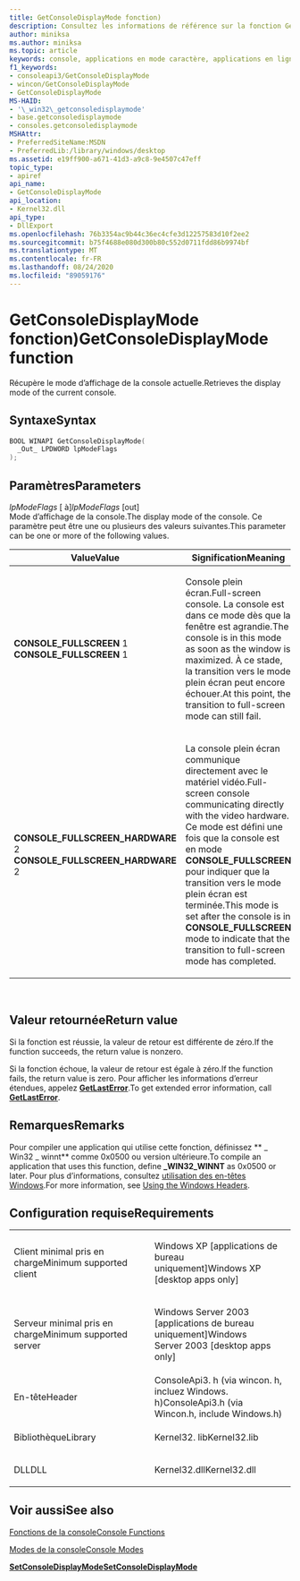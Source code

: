 ```yaml
---
title: GetConsoleDisplayMode fonction)
description: Consultez les informations de référence sur la fonction GetConsoleDisplayMode, qui récupère le mode d’affichage de la console actuelle.
author: miniksa
ms.author: miniksa
ms.topic: article
keywords: console, applications en mode caractère, applications en ligne de commande, applications Terminal Server, API de console
f1_keywords:
- consoleapi3/GetConsoleDisplayMode
- wincon/GetConsoleDisplayMode
- GetConsoleDisplayMode
MS-HAID:
- '\_win32\_getconsoledisplaymode'
- base.getconsoledisplaymode
- consoles.getconsoledisplaymode
MSHAttr:
- PreferredSiteName:MSDN
- PreferredLib:/library/windows/desktop
ms.assetid: e19ff900-a671-41d3-a9c8-9e4507c47eff
topic_type:
- apiref
api_name:
- GetConsoleDisplayMode
api_location:
- Kernel32.dll
api_type:
- DllExport
ms.openlocfilehash: 76b3354ac9b44c36ec4cfe3d12257583d10f2ee2
ms.sourcegitcommit: b75f4688e080d300b80c552d0711fdd86b9974bf
ms.translationtype: MT
ms.contentlocale: fr-FR
ms.lasthandoff: 08/24/2020
ms.locfileid: "89059176"
---
```

# <a name="getconsoledisplaymode-function"></a><span data-ttu-id="3e223-104">GetConsoleDisplayMode fonction)</span><span class="sxs-lookup"><span data-stu-id="3e223-104">GetConsoleDisplayMode function</span></span>


<span data-ttu-id="3e223-105">Récupère le mode d’affichage de la console actuelle.</span><span class="sxs-lookup"><span data-stu-id="3e223-105">Retrieves the display mode of the current console.</span></span>

<a name="syntax"></a><span data-ttu-id="3e223-106">Syntaxe</span><span class="sxs-lookup"><span data-stu-id="3e223-106">Syntax</span></span>
------

```C
BOOL WINAPI GetConsoleDisplayMode(
  _Out_ LPDWORD lpModeFlags
);
```

<a name="parameters"></a><span data-ttu-id="3e223-107">Paramètres</span><span class="sxs-lookup"><span data-stu-id="3e223-107">Parameters</span></span>
----------

<span data-ttu-id="3e223-108">*lpModeFlags* \[ à\]</span><span class="sxs-lookup"><span data-stu-id="3e223-108">*lpModeFlags* \[out\]</span></span>  
<span data-ttu-id="3e223-109">Mode d’affichage de la console.</span><span class="sxs-lookup"><span data-stu-id="3e223-109">The display mode of the console.</span></span> <span data-ttu-id="3e223-110">Ce paramètre peut être une ou plusieurs des valeurs suivantes.</span><span class="sxs-lookup"><span data-stu-id="3e223-110">This parameter can be one or more of the following values.</span></span>

<table>
<colgroup>
<col width="50%" />
<col width="50%" />
</colgroup>
<thead>
<tr class="header">
<th><span data-ttu-id="3e223-111">Value</span><span class="sxs-lookup"><span data-stu-id="3e223-111">Value</span></span></th>
<th><span data-ttu-id="3e223-112">Signification</span><span class="sxs-lookup"><span data-stu-id="3e223-112">Meaning</span></span></th>
</tr>
</thead>
<tbody>
<tr class="odd">
<td><span data-ttu-id="3e223-113"><span id="CONSOLE_FULLSCREEN"></span><span id="console_fullscreen"></span>
<strong>CONSOLE_FULLSCREEN</strong> 1</span><span class="sxs-lookup"><span data-stu-id="3e223-113"><span id="CONSOLE_FULLSCREEN"></span><span id="console_fullscreen"></span>
<strong>CONSOLE_FULLSCREEN</strong> 1</span></span></td>
<td><p><span data-ttu-id="3e223-114">Console plein écran.</span><span class="sxs-lookup"><span data-stu-id="3e223-114">Full-screen console.</span></span> <span data-ttu-id="3e223-115">La console est dans ce mode dès que la fenêtre est agrandie.</span><span class="sxs-lookup"><span data-stu-id="3e223-115">The console is in this mode as soon as the window is maximized.</span></span> <span data-ttu-id="3e223-116">À ce stade, la transition vers le mode plein écran peut encore échouer.</span><span class="sxs-lookup"><span data-stu-id="3e223-116">At this point, the transition to full-screen mode can still fail.</span></span></p></td>
</tr>
<tr class="even">
<td><span data-ttu-id="3e223-117"><span id="CONSOLE_FULLSCREEN_HARDWARE"></span><span id="console_fullscreen_hardware"></span>
<strong>CONSOLE_FULLSCREEN_HARDWARE</strong> 2</span><span class="sxs-lookup"><span data-stu-id="3e223-117"><span id="CONSOLE_FULLSCREEN_HARDWARE"></span><span id="console_fullscreen_hardware"></span>
<strong>CONSOLE_FULLSCREEN_HARDWARE</strong> 2</span></span></td>
<td><p><span data-ttu-id="3e223-118">La console plein écran communique directement avec le matériel vidéo.</span><span class="sxs-lookup"><span data-stu-id="3e223-118">Full-screen console communicating directly with the video hardware.</span></span> <span data-ttu-id="3e223-119">Ce mode est défini une fois que la console est en mode <strong>CONSOLE_FULLSCREEN</strong> pour indiquer que la transition vers le mode plein écran est terminée.</span><span class="sxs-lookup"><span data-stu-id="3e223-119">This mode is set after the console is in <strong>CONSOLE_FULLSCREEN</strong> mode to indicate that the transition to full-screen mode has completed.</span></span></p></td>
</tr>
</tbody>
</table>

 

<a name="return-value"></a><span data-ttu-id="3e223-120">Valeur retournée</span><span class="sxs-lookup"><span data-stu-id="3e223-120">Return value</span></span>
------------

<span data-ttu-id="3e223-121">Si la fonction est réussie, la valeur de retour est différente de zéro.</span><span class="sxs-lookup"><span data-stu-id="3e223-121">If the function succeeds, the return value is nonzero.</span></span>

<span data-ttu-id="3e223-122">Si la fonction échoue, la valeur de retour est égale à zéro.</span><span class="sxs-lookup"><span data-stu-id="3e223-122">If the function fails, the return value is zero.</span></span> <span data-ttu-id="3e223-123">Pour afficher les informations d’erreur étendues, appelez [**GetLastError**](https://msdn.microsoft.com/library/windows/desktop/ms679360).</span><span class="sxs-lookup"><span data-stu-id="3e223-123">To get extended error information, call [**GetLastError**](https://msdn.microsoft.com/library/windows/desktop/ms679360).</span></span>

<a name="remarks"></a><span data-ttu-id="3e223-124">Remarques</span><span class="sxs-lookup"><span data-stu-id="3e223-124">Remarks</span></span>
-------

<span data-ttu-id="3e223-125">Pour compiler une application qui utilise cette fonction, définissez \*\* \_ Win32 \_ winnt\*\* comme 0x0500 ou version ultérieure.</span><span class="sxs-lookup"><span data-stu-id="3e223-125">To compile an application that uses this function, define **\_WIN32\_WINNT** as 0x0500 or later.</span></span> <span data-ttu-id="3e223-126">Pour plus d’informations, consultez [utilisation des en-têtes Windows](https://msdn.microsoft.com/library/windows/desktop/aa383745).</span><span class="sxs-lookup"><span data-stu-id="3e223-126">For more information, see [Using the Windows Headers](https://msdn.microsoft.com/library/windows/desktop/aa383745).</span></span>

<a name="requirements"></a><span data-ttu-id="3e223-127">Configuration requise</span><span class="sxs-lookup"><span data-stu-id="3e223-127">Requirements</span></span>
------------

<table>
<colgroup>
<col width="50%" />
<col width="50%" />
</colgroup>
<tbody>
<tr class="odd">
<td><p><span data-ttu-id="3e223-128">Client minimal pris en charge</span><span class="sxs-lookup"><span data-stu-id="3e223-128">Minimum supported client</span></span></p></td>
<td><p><span data-ttu-id="3e223-129">Windows XP [applications de bureau uniquement]</span><span class="sxs-lookup"><span data-stu-id="3e223-129">Windows XP [desktop apps only]</span></span></p></td>
</tr>
<tr class="even">
<td><p><span data-ttu-id="3e223-130">Serveur minimal pris en charge</span><span class="sxs-lookup"><span data-stu-id="3e223-130">Minimum supported server</span></span></p></td>
<td><p><span data-ttu-id="3e223-131">Windows Server 2003 [applications de bureau uniquement]</span><span class="sxs-lookup"><span data-stu-id="3e223-131">Windows Server 2003 [desktop apps only]</span></span></p></td>
</tr>
<tr class="odd">
<td><p><span data-ttu-id="3e223-132">En-tête</span><span class="sxs-lookup"><span data-stu-id="3e223-132">Header</span></span></p></td>
<td><span data-ttu-id="3e223-133">ConsoleApi3. h (via wincon. h, incluez Windows. h)</span><span class="sxs-lookup"><span data-stu-id="3e223-133">ConsoleApi3.h (via Wincon.h, include Windows.h)</span></span></td>
</tr>
<tr class="even">
<td><p><span data-ttu-id="3e223-134">Bibliothèque</span><span class="sxs-lookup"><span data-stu-id="3e223-134">Library</span></span></p></td>
<td><span data-ttu-id="3e223-135">Kernel32. lib</span><span class="sxs-lookup"><span data-stu-id="3e223-135">Kernel32.lib</span></span></td>
</tr>
<tr class="odd">
<td><p><span data-ttu-id="3e223-136">DLL</span><span class="sxs-lookup"><span data-stu-id="3e223-136">DLL</span></span></p></td>
<td><span data-ttu-id="3e223-137">Kernel32.dll</span><span class="sxs-lookup"><span data-stu-id="3e223-137">Kernel32.dll</span></span></td>
</tr>
<tr class="even">
</tr>
<tr class="odd">
</tr>
<tr class="even">
</tr>
</tbody>
</table>

## <a name="span-idsee_alsospansee-also"></a><span data-ttu-id="3e223-138"><span id="see_also"></span>Voir aussi</span><span class="sxs-lookup"><span data-stu-id="3e223-138"><span id="see_also"></span>See also</span></span>


[<span data-ttu-id="3e223-139">Fonctions de la console</span><span class="sxs-lookup"><span data-stu-id="3e223-139">Console Functions</span></span>](console-functions.md)

[<span data-ttu-id="3e223-140">Modes de la console</span><span class="sxs-lookup"><span data-stu-id="3e223-140">Console Modes</span></span>](console-modes.md)

[<span data-ttu-id="3e223-141">**SetConsoleDisplayMode**</span><span class="sxs-lookup"><span data-stu-id="3e223-141">**SetConsoleDisplayMode**</span></span>](setconsoledisplaymode.md)

 

 




